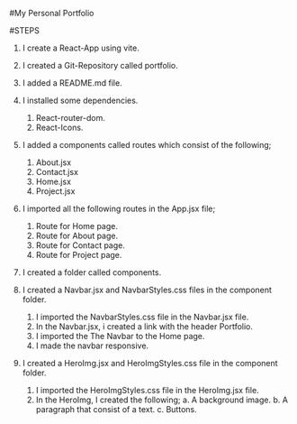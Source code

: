 #My Personal Portfolio

#STEPS

1. I create a React-App using vite.
2. I created a Git-Repository called portfolio.
3. I added a README.md file.
4. I installed some dependencies.

   1. React-router-dom.
   2. React-Icons.

5. I added a components called routes which consist of the following;

   1. About.jsx
   2. Contact.jsx
   3. Home.jsx
   4. Project.jsx

6. I imported all the following routes in the App.jsx file;

   1. Route for Home page.
   2. Route for About page.
   3. Route for Contact page.
   4. Route for Project page.

7. I created a folder called components.

8. I created a Navbar.jsx and NavbarStyles.css files in the component folder.

   1. I imported the NavbarStyles.css file in the Navbar.jsx file.
   2. In the Navbar.jsx, i created a link with the header Portfolio.
   3. I imported the The Navbar to the Home page.
   4. I made the navbar responsive.

9. I created a HeroImg.jsx and HeroImgStyles.css file in the component folder.
   1. I imported the HeroImgStyles.css file in the HeroImg.jsx file.
   2. In the HeroImg, I created the following;
      a. A background image.
      b. A paragraph that consist of a text.
      c. Buttons.


